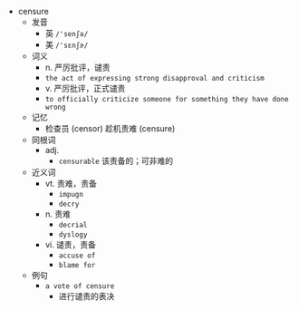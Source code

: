 - censure
  - 发音
    - 英 `/'senʃə/`
    - 美 `/'sɛnʃɚ/`
  - 词义
    - n. 严厉批评，谴责
    - `the act of expressing strong disapproval and criticism`
    - v. 严厉批评，正式谴责
    - `to officially criticize someone for something they have done wrong`
  - 记忆
    - 检查员 (censor) 趁机责难 (censure)
  - 同根词
    - adj.
      - `censurable` 该责备的；可非难的
  - 近义词
    - vt. 责难，责备
      - `impugn`
      - `decry`
    - n. 责难
      - `decrial`
      - `dyslogy`
    - vi. 谴责，责备
      - `accuse of`
      - `blame for`
  - 例句
    - `a vote of censure`
      - 进行谴责的表决

